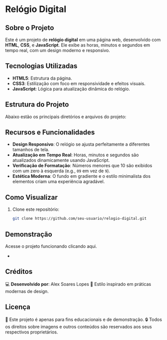 # Relógio Digital

## Sobre o Projeto
Este é um projeto de **relógio digital** em uma página web, desenvolvido com **HTML**, **CSS**, e **JavaScript**. Ele exibe as horas, minutos e segundos em tempo real, com um design moderno e responsivo.

## Tecnologias Utilizadas
- **HTML5**: Estrutura da página.
- **CSS3**: Estilização com foco em responsividade e efeitos visuais.
- **JavaScript**: Lógica para atualização dinâmica do relógio.

## Estrutura do Projeto
Abaixo estão os principais diretórios e arquivos do projeto:


## Recursos e Funcionalidades
- **Design Responsivo**: O relógio se ajusta perfeitamente a diferentes tamanhos de tela.
- **Atualização em Tempo Real**: Horas, minutos e segundos são atualizados dinamicamente usando JavaScript.
- **Verificação de Formatação**: Números menores que 10 são exibidos com um zero à esquerda (e.g., `09` em vez de `9`).
- **Estética Moderna**: O fundo em gradiente e o estilo minimalista dos elementos criam uma experiência agradável.

## Como Visualizar
1. Clone este repositório:
   ```bash
   git clone https://github.com/seu-usuario/relogio-digital.git


## Demonstração
Acesse o projeto funcionando clicando aqui.
- ``` https://aleckdevv.github.io/AaleckDevv-projeto-relogio-digital/

## Créditos
💻 **Desenvolvido por**: Alex Soares Lopes
🎨 Estilo inspirado em práticas modernas de design.

## Licença
📄 Este projeto é apenas para fins educacionais e de demonstração.
🔒 Todos os direitos sobre imagens e outros conteúdos são reservados aos seus respectivos proprietários.